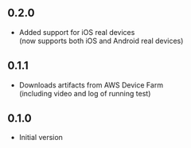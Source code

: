 ## 0.2.0
- Added support for iOS real devices  
(now supports both iOS and Android real devices)

## 0.1.1

- Downloads artifacts from AWS Device Farm  
(including video and log of running test)

## 0.1.0

- Initial version
